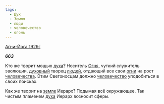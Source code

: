 ```yaml
---
tags:
  - Дух
  - Земля
  - люди
  - человечество
  - огонь
---
```

[Агни-Йога 1929г](https://127.0.0.1:4002/agni/1929)

___663___

Кто же творит мощью [духа](../../../tags/#Дух)? Носитель [Огня](../../../tags/#огонь), чуткий служитель эволюции, [духовный](../../../tags/#Дух) творец [людей](../../../tags/#люди), отдающий все свои [огни](../../../tags/#огонь) на рост [человечества](../../../tags/#[человечество](../../../tags/#человечество)). Этим Светоносцам должно [человечество](../../../tags/#человечество) уподобиться в своих поисках.   

Как же творит на [земле](../../../tags/#Земля) Иерарх? Подымая всё окружающее. Так чистым пламенем [духа](../../../tags/#Дух) Иерарх возносит сферы.